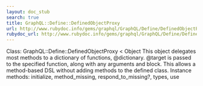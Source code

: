 ```yaml
---
layout: doc_stub
search: true
title: GraphQL::Define::DefinedObjectProxy
url: http://www.rubydoc.info/gems/graphql/GraphQL/Define/DefinedObjectProxy
rubydoc_url: http://www.rubydoc.info/gems/graphql/GraphQL/Define/DefinedObjectProxy
---
```


Class: GraphQL::Define::DefinedObjectProxy < Object
This object delegates most methods to a dictionary of functions,
@dictionary. @target is passed to the specified function, along with
any arguments and block. This allows a method-based DSL without
adding methods to the defined class. 
Instance methods:
initialize, method_missing, respond_to_missing?, types, use

